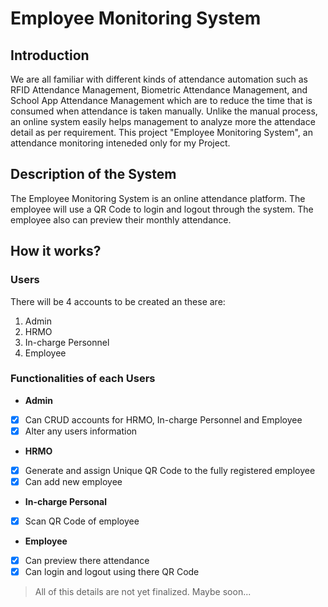 # Employee Monitoring System

## Introduction
We are all familiar with different kinds of attendance automation such as RFID Attendance Management, Biometric Attendance Management, and School App Attendance Management which are to reduce the time that is consumed when attendance is taken manually. Unlike the manual process, an online system easily helps management to analyze more the attendace detail as per requirement. This project "Employee Monitoring System", an attendance monitoring inteneded only for my Project.

## Description of the System
The Employee Monitoring System is an online attendance platform. The employee will use a QR Code to login and logout through the system. The employee also can preview their monthly attendance.

## How it works?

### Users
There will be 4 accounts to be created an these are:
1. Admin
2. HRMO
3. In-charge Personnel 
4. Employee

### Functionalities of each Users
- **Admin**
- [x] Can CRUD accounts for HRMO, In-charge Personnel and Employee
- [x] Alter any users information

- **HRMO**
- [x] Generate and assign Unique QR Code to the fully registered employee
- [x] Can add new employee 

- **In-charge Personal**
- [x] Scan QR Code of employee

- **Employee**
- [x] Can preview there attendance
- [x] Can login and logout using there QR Code

> All of this details are not yet finalized. Maybe soon...
